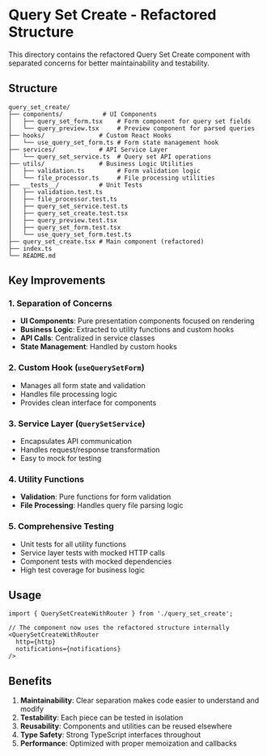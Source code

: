 # Query Set Create - Refactored Structure

This directory contains the refactored Query Set Create component with separated concerns for better maintainability and testability.

## Structure

```
query_set_create/
├── components/           # UI Components
│   ├── query_set_form.tsx    # Form component for query set fields
│   └── query_preview.tsx     # Preview component for parsed queries
├── hooks/               # Custom React Hooks
│   └── use_query_set_form.ts # Form state management hook
├── services/            # API Service Layer
│   └── query_set_service.ts  # Query set API operations
├── utils/               # Business Logic Utilities
│   ├── validation.ts         # Form validation logic
│   └── file_processor.ts     # File processing utilities
├── __tests__/           # Unit Tests
│   ├── validation.test.ts
│   ├── file_processor.test.ts
│   ├── query_set_service.test.ts
│   ├── query_set_create.test.tsx
│   ├── query_preview.test.tsx
│   ├── query_set_form.test.tsx
│   └── use_query_set_form.test.ts
├── query_set_create.tsx # Main component (refactored)
├── index.ts
└── README.md
```

## Key Improvements

### 1. Separation of Concerns
- **UI Components**: Pure presentation components focused on rendering
- **Business Logic**: Extracted to utility functions and custom hooks
- **API Calls**: Centralized in service classes
- **State Management**: Handled by custom hooks

### 2. Custom Hook (`useQuerySetForm`)
- Manages all form state and validation
- Handles file processing logic
- Provides clean interface for components

### 3. Service Layer (`QuerySetService`)
- Encapsulates API communication
- Handles request/response transformation
- Easy to mock for testing

### 4. Utility Functions
- **Validation**: Pure functions for form validation
- **File Processing**: Handles query file parsing logic

### 5. Comprehensive Testing
- Unit tests for all utility functions
- Service layer tests with mocked HTTP calls
- Component tests with mocked dependencies
- High test coverage for business logic

## Usage

```tsx
import { QuerySetCreateWithRouter } from './query_set_create';

// The component now uses the refactored structure internally
<QuerySetCreateWithRouter 
  http={http} 
  notifications={notifications} 
/>
```

## Benefits

1. **Maintainability**: Clear separation makes code easier to understand and modify
2. **Testability**: Each piece can be tested in isolation
3. **Reusability**: Components and utilities can be reused elsewhere
4. **Type Safety**: Strong TypeScript interfaces throughout
5. **Performance**: Optimized with proper memoization and callbacks